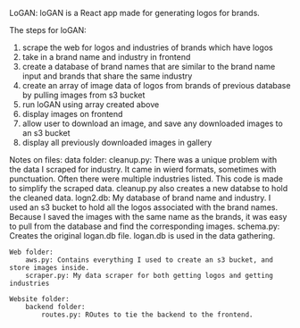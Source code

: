 LoGAN:
loGAN is a React app made for generating logos for brands.

The steps for loGAN:
1) scrape the web for logos and industries of brands which have logos
2) take in a brand name and industry in frontend
3) create a database of brand names that are similar to the brand name input and brands that share the same industry
4) create an array of image data of logos from brands of previous database by pulling images from s3 bucket
5) run loGAN using array created above
6) display images on frontend
7) allow user to download an image, and save any downloaded images to an s3 bucket
8) display all previously downloaded images in gallery

Notes on files:
    data folder:
        cleanup.py: There was a unique problem with the data I scraped for industry. It came in wierd formats, sometimes with punctuation. Often there were multiple industries listed. This code is made to simplify the scraped data. cleanup.py also creates a new databse to hold the cleaned data.
        logn2.db: My database of brand name and industry. I used an s3 bucket to hold all the logos associated with the brand names. Because I saved the images with the same name as the brands, it was easy to pull from the database and find the corresponding images.
        schema.py: Creates the original logan.db file. logan.db is used in the data gathering.
    
    Web folder:
        aws.py: Contains everything I used to create an s3 bucket, and store images inside.
        scraper.py: My data scraper for both getting logos and getting industries
    
    Website folder:
        backend folder:
            routes.py: ROutes to tie the backend to the frontend.
             